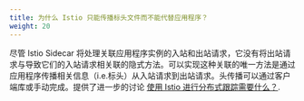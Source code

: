 ```yaml
---
title: 为什么 Istio 只能传播标头文件而不能代替应用程序？
weight: 20
---
```


尽管 Istio Sidecar 将处理关联应用程序实例的入站和出站请求，它没有将出站请求与导致它们的入站请求相关联的隐式方法。可以实现这种关联的唯一方法是通过应用程序传播相关信息（i.e.标头）从入站请求到出站请求。头传播可以通过客户端库或手动完成。提供了进一步的讨论 [使用 Istio 进行分布式跟踪需要什么？](/zh/faq/distributed-tracing/#how-to-support-tracing).
